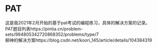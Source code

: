 # PAT
这是我2021年2月开始的基于pat考试的编程练习，具体的解决方案的记录。  
PAT题目列表https://pintia.cn/problem-sets/994805342720868352/problems/type/7  
柳神的解决方案https://blog.csdn.net/koori_145/article/details/104384319  

